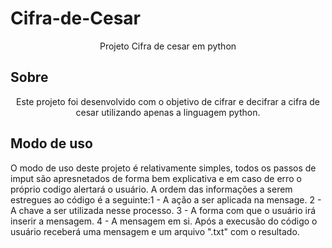 # Cifra-de-Cesar
  <p align="center">Projeto Cifra de cesar em python</p>

## Sobre
  <p align="center">Este projeto foi desenvolvido com o objetivo de cifrar e decifrar a cifra de cesar utilizando apenas a linguagem python.</p>

## Modo de uso
<p>
  O modo de uso deste projeto é relativamente simples, todos os passos de imput são apresnetados de forma bem explicativa e em caso de erro o próprio codigo alertará o usuário.
  A ordem das informações a serem estregues ao código é a seguinte:<wbr>
    1 - A ação a ser aplicada na mensage. 
    2 - A chave a ser utilizada nesse processo. 
    3 - A forma com que o usuário irá inserir a mensagem. 
    4 - A mensagem em si. 
  Após a execusão do código o usuário receberá uma mensagem e um arquivo ".txt" com o resultado.
</p>
